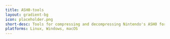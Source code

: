 ```yaml
---
title: ASH0-tools
layout: gradient-bg
icon: placeholder.png
short-desc: Tools for compressing and decompressing Nintendo's ASH0 format found on the Wii.
platforms: Linux, Windows, macOS
---
```

